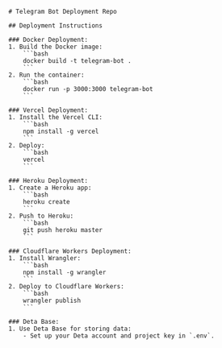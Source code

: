 
    # Telegram Bot Deployment Repo

    ## Deployment Instructions

    ### Docker Deployment:
    1. Build the Docker image:
        ```bash
        docker build -t telegram-bot .
        ```
    2. Run the container:
        ```bash
        docker run -p 3000:3000 telegram-bot
        ```

    ### Vercel Deployment:
    1. Install the Vercel CLI:
        ```bash
        npm install -g vercel
        ```
    2. Deploy:
        ```bash
        vercel
        ```

    ### Heroku Deployment:
    1. Create a Heroku app:
        ```bash
        heroku create
        ```
    2. Push to Heroku:
        ```bash
        git push heroku master
        ```

    ### Cloudflare Workers Deployment:
    1. Install Wrangler:
        ```bash
        npm install -g wrangler
        ```
    2. Deploy to Cloudflare Workers:
        ```bash
        wrangler publish
        ```

    ### Deta Base:
    1. Use Deta Base for storing data:
        - Set up your Deta account and project key in `.env`.
    